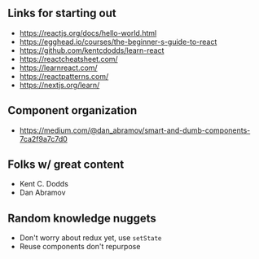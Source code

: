 ## Links for starting out

- https://reactjs.org/docs/hello-world.html
- https://egghead.io/courses/the-beginner-s-guide-to-react
- https://github.com/kentcdodds/learn-react
- https://reactcheatsheet.com/
- https://learnreact.com/
- https://reactpatterns.com/
- https://nextjs.org/learn/

## Component organization

- https://medium.com/@dan_abramov/smart-and-dumb-components-7ca2f9a7c7d0

## Folks w/ great content

- Kent C. Dodds
- Dan Abramov

## Random knowledge nuggets

- Don't worry about redux yet, use `setState`
- Reuse components don't repurpose

